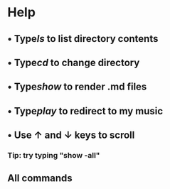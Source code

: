 



# Help
## • Type*ls* to list directory contents

## • Type*cd* to change directory

## • Type*show* to render .md files

## • Type*play* to redirect to my music

## • Use ↑ and ↓ keys to scroll

### Tip: try typing "show -all"


## All commands

